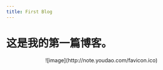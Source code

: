 ```yaml
---
title: First Blog
---
```

# 这是我的第一篇博客。
<center>
![image](http://note.youdao.com/favicon.ico)
</center> 